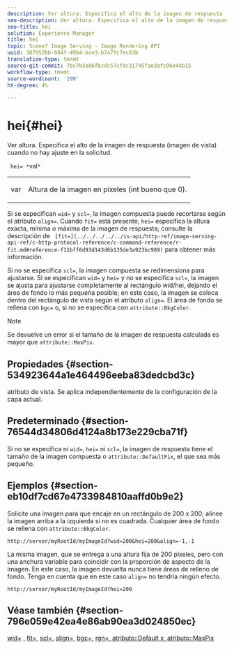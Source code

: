 ```yaml
---
description: Ver altura. Especifica el alto de la imagen de respuesta (imagen de vista) cuando no hay ajuste en la solicitud.
seo-description: Ver altura. Especifica el alto de la imagen de respuesta (imagen de vista) cuando no hay ajuste en la solicitud.
seo-title: hei
solution: Experience Manager
title: hei
topic: Scene7 Image Serving - Image Rendering API
uuid: 307952bb-604f-49b4-bce3-b7a7fc7ec63b
translation-type: tm+mt
source-git-commit: 7bc7b3a86fbcdc57cfdc31745fae3afc06e44b15
workflow-type: tm+mt
source-wordcount: '299'
ht-degree: 4%

---
```



# hei{#hei}

Ver altura. Especifica el alto de la imagen de respuesta (imagen de vista) cuando no hay ajuste en la solicitud.

` hei= *`val`*`

<table id="simpletable_1A36827B6E6647888A4E6E868975D716"> 
 <tr class="strow"> 
  <td class="stentry"> <p> <span class="codeph"> <span class="varname"> var  </span> </span> </p> </td> 
  <td class="stentry"> <p>Altura de la imagen en píxeles (int bueno que 0). </p> </td> 
 </tr> 
</table>

Si se especifican `wid=` y `scl=`, la imagen compuesta puede recortarse según el atributo `align=`. Cuando `fit=` está presente, `hei=` especifica la altura exacta, mínima o máxima de la imagen de respuesta; consulte la descripción de ` [fit=](../../../../../is-api/http-ref/image-serving-api-ref/c-http-protocol-reference/c-command-reference/r-fit.md#reference-f11bff6d93d143d6b135de3a923bc989)` para obtener más información.

Si no se especifica `scl=`, la imagen compuesta se redimensiona para ajustarse. Si se especifican `wid=` y `hei=` y no se especifica `scl=`, la imagen se ajusta para ajustarse completamente al rectángulo wid/hei, dejando el área de fondo lo más pequeña posible; en este caso, la imagen se coloca dentro del rectángulo de vista según el atributo `align=`. El área de fondo se rellena con `bgc=` o, si no se especifica con `attribute::BkgColor`.

>[!NOTE]
>
>Se devuelve un error si el tamaño de la imagen de respuesta calculada es mayor que `attribute::MaxPix`.

## Propiedades {#section-534923644a1e464496eeba83dedcbd3c}

atributo de vista. Se aplica independientemente de la configuración de la capa actual.

## Predeterminado {#section-76544d34806d4124a8b173e229cba71f}

Si no se especifica ni `wid=`, `hei=` ni `scl=`, la imagen de respuesta tiene el tamaño de la imagen compuesta o `attribute::DefaultPix`, el que sea más pequeño.

## Ejemplos {#section-eb10df7cd67e4733984810aaffd0b9e2}

Solicite una imagen para que encaje en un rectángulo de 200 x 200; alinee la imagen arriba a la izquierda si no es cuadrada. Cualquier área de fondo se rellena con `attribute::BkgColor`.

`http://server/myRootId/myImageId?wid=200&hei=200&align=-1,-1`

La misma imagen, que se entrega a una altura fija de 200 píxeles, pero con una anchura variable para coincidir con la proporción de aspecto de la imagen. En este caso, la imagen devuelta nunca tiene áreas de relleno de fondo. Tenga en cuenta que en este caso `align=` no tendría ningún efecto.

`http://server/myRootId/myImageId?hei=200`

## Véase también {#section-796e059e42ea4e86ab90ea3d024850ec}

[wid=](../../../../../is-api/http-ref/image-serving-api-ref/c-http-protocol-reference/c-command-reference/r-is-http-wid.md#reference-bfeadcb67bf4485f851eb21345527e47) ,  [fit=](../../../../../is-api/http-ref/image-serving-api-ref/c-http-protocol-reference/c-command-reference/r-fit.md#reference-f11bff6d93d143d6b135de3a923bc989),  [scl=](../../../../../is-api/http-ref/image-serving-api-ref/c-http-protocol-reference/c-command-reference/r-scl.md#reference-b2a74e493d0d407e98fe350551ba3fcc),  [align=](../../../../../is-api/http-ref/image-serving-api-ref/c-http-protocol-reference/c-command-reference/r-align.md#reference-b7d6b87c75124d78884f916dd6544bc7),  [bgc=](../../../../../is-api/http-ref/image-serving-api-ref/c-http-protocol-reference/c-command-reference/r-bgc.md#reference-53376175f617446fbe5c69120f834b88),  [ ](../../../../../is-api/http-ref/image-serving-api-ref/c-http-protocol-reference/c-command-reference/r-rgn.md#reference-daa9b80e0d8c4b1aa67d116b578d592f)  [ ](../../../../../is-api/image-catalog/image-serving-api-ref/c-image-catalog-reference/c-attributes-reference/r-defaultpix.md#reference-996b2c22b30f4fd9b970c84063306df1)  [rgn=, atributo::Default x, atributo::MaxPix](../../../../../is-api/image-catalog/image-serving-api-ref/c-image-catalog-reference/c-attributes-reference/r-maxpix.md#reference-e167d396ac794079ba8b5e6eb16eeda5)
